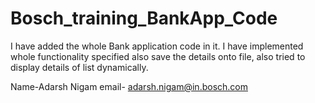 # Bosch_training_BankApp_Code
I have added the whole Bank application code in it.
I have implemented whole functionality specified also save the details onto file, also tried to display details of list dynamically.

Name-Adarsh Nigam
email- adarsh.nigam@in.bosch.com

